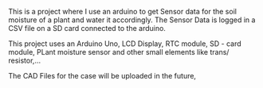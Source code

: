 This is a project where I use an arduino to get Sensor data for the soil moisture of a plant and water it accordingly.
The Sensor Data is logged in a CSV file on a SD card connected to the arduino.

This project uses an Arduino Uno, LCD Display, RTC module, SD - card module, PLant moisture sensor and other small elements like trans/ resistor,...

The CAD Files for the case will be uploaded in the future, 
